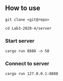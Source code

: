 

## How to use
`git clone <git@repo>`

`cd Lab3-2020-4/server`

### Start server
`cargo run 8888 -n 50`

### Connect to server
`cargo run 127.0.0.1:8888`
